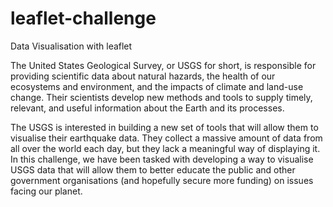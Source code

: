 # leaflet-challenge
Data Visualisation with leaflet

The United States Geological Survey, or USGS for short, is responsible for providing scientific data about natural hazards, the health of 
our ecosystems and environment, and the impacts of climate and land-use change. Their scientists develop new methods and tools to supply timely, 
relevant, and useful information about the Earth and its processes.

The USGS is interested in building a new set of tools that will allow them to visualise their earthquake data. 
They collect a massive amount of data from all over the world each day, but they lack a meaningful way of displaying it. 
In this challenge, we have been tasked with developing a way to visualise USGS data that will allow them to better educate the public 
and other government organisations (and hopefully secure more funding) on issues facing our planet.
